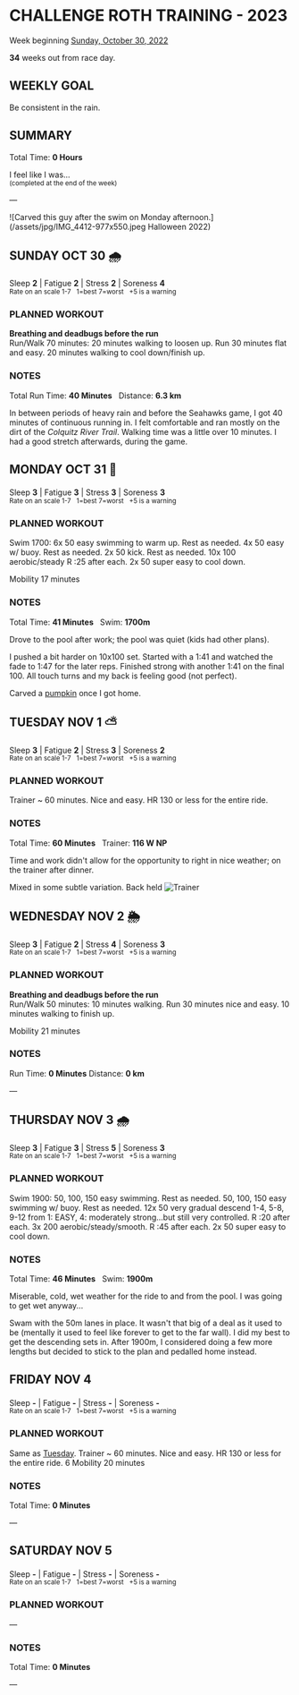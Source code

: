 # CHALLENGE ROTH TRAINING - 2023
Week beginning [Sunday, October 30, 2022](javascript:flick('sun');)

**34** weeks out from race day.

## WEEKLY GOAL
Be consistent in the rain.

## SUMMARY
Total Time: **0 Hours**

I feel like I was...
<br /><sup>(completed at the end of the week)</sup>

&mdash;

![Carved this guy after the swim on Monday afternoon.](/assets/jpg/IMG_4412-977x550.jpeg Halloween 2022)

## SUNDAY OCT 30 🌧
Sleep **2** | Fatigue **2** | Stress **2** | Soreness **4**
<sup><br />Rate on an scale 1-7 &nbsp; 1=best 7=worst &nbsp; +5 is a warning</sup>

### PLANNED WORKOUT
**Breathing and deadbugs before the run​**  
Run/Walk 70 minutes: 
20 minutes walking to loosen up.
Run 30 minutes flat and easy. 
20 minutes walking to cool down/finish up. 

### NOTES
Total Run Time: **40 Minutes** &nbsp; Distance: **6.3 km**

In between periods of heavy rain and before the Seahawks game, I got 40 minutes of continuous running in.  I felt comfortable and ran mostly on the dirt of the _Colquitz River Trail_.   Walking time was a little over 10 minutes.  I had a good stretch afterwards, during the game.

<!---->
## MONDAY OCT 31 🎃
Sleep **3** | Fatigue **3** | Stress **3** | Soreness **3**
<sup><br />Rate on an scale 1-7 &nbsp; 1=best 7=worst &nbsp; +5 is a warning</sup>

### PLANNED WORKOUT
Swim 1700: 
6x 50 easy swimming to warm up. Rest as needed. 
4x 50 easy w/ buoy. Rest as needed. 
2x 50 kick. Rest as needed. 
10x 100 aerobic/steady R :25 after each. 
2x 50 super easy to cool down.

Mobility 17 minutes

### NOTES
Total Time: **41 Minutes** &nbsp; Swim: **1700m**

Drove to the pool after work; the pool was quiet (kids had other plans).

I pushed a bit harder on 10x100 set.  Started with a 1:41 and watched the fade to 1:47 for the later reps.  Finished strong with another 1:41 on the final 100.  All touch turns and my back is feeling good (not perfect).

Carved a [pumpkin](javascript:flkty.select(2);) once I got home.
<!---->
## TUESDAY NOV 1 ⛅️
Sleep **3** | Fatigue **2** | Stress **3** | Soreness **2**
<sup><br />Rate on an scale 1-7 &nbsp; 1=best 7=worst &nbsp; +5 is a warning</sup>

### PLANNED WORKOUT
Trainer ~ 60 minutes. 
Nice and easy. HR 130 or less for the entire ride.

### NOTES
Total Time: **60 Minutes** &nbsp; Trainer: **116 W NP**

Time and work didn't allow for the opportunity to right in nice weather; on the trainer after dinner.

Mixed in some subtle variation.  Back held
![Trainer](/assets/jpg/image.jpeg)

<!---->
## WEDNESDAY NOV 2 🌦
Sleep **3** | Fatigue **2** | Stress **4** | Soreness **3**
<sup><br />Rate on an scale 1-7 &nbsp; 1=best 7=worst &nbsp; +5 is a warning</sup>

### PLANNED WORKOUT
**Breathing and deadbugs before the run​**   
Run/Walk 50 minutes: 
10 minutes walking. 
Run 30 minutes nice and easy. 
10 minutes walking to finish up.

Mobility 21 minutes

### NOTES
Run Time: **0 Minutes** Distance: **0 km**

&mdash;  

<!---->
## THURSDAY NOV 3 🌧
Sleep **3** | Fatigue **3** | Stress **5** | Soreness **3**
<sup><br />Rate on an scale 1-7 &nbsp; 1=best 7=worst &nbsp; +5 is a warning</sup>

### PLANNED WORKOUT
Swim 1900: 
50, 100, 150 easy swimming. Rest as needed. 
50, 100, 150 easy swimming w/ buoy. Rest as needed. 
12x 50 very gradual descend 1-4, 5-8, 9-12 from 1: EASY, 4: moderately strong...but still very controlled. R :20 after each. 
3x 200 aerobic/steady/smooth. R :45 after each. 
2x 50 super easy to cool down.

### NOTES
Total Time: **46 Minutes** &nbsp; Swim: **1900m**

Miserable, cold, wet weather for the ride to and from the pool.  I was going to get wet anyway...

Swam with the 50m lanes in place.  It wasn't that big of a deal as it used to be (mentally it used to feel like forever to get to the far wall).  I did my best to get the descending sets in.  After 1900m, I considered doing a few more lengths but decided to stick to the plan and pedalled home instead.

<!---->
## FRIDAY NOV 4
Sleep **-** | Fatigue **-** | Stress **-** | Soreness **-**
<sup><br />Rate on an scale 1-7 &nbsp; 1=best 7=worst &nbsp; +5 is a warning</sup>

### PLANNED WORKOUT
Same as [Tuesday](javascript:flick('tue');). 
Trainer ~ 60 minutes.
Nice and easy. HR 130 or less for the entire ride.
6
Mobility 20 minutes

### NOTES
Total Time: **0 Minutes**

&mdash;  

<!---->
## SATURDAY NOV 5
Sleep **-** | Fatigue **-** | Stress **-** | Soreness **-**
<sup><br />Rate on an scale 1-7 &nbsp; 1=best 7=worst &nbsp; +5 is a warning</sup>

### PLANNED WORKOUT
&mdash;  

### NOTES
Total Time: **0 Minutes**

&mdash;  
